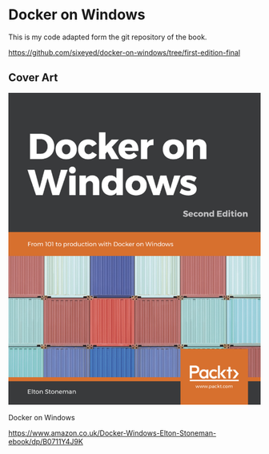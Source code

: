 
# Docker on Windows

This is my code adapted form the git repository of the  book.

https://github.com/sixeyed/docker-on-windows/tree/first-edition-final

## Cover Art

![Docker on Windows by Elton Stoneman, cover page](docker-on-windows.jpg)


Docker on Windows

https://www.amazon.co.uk/Docker-Windows-Elton-Stoneman-ebook/dp/B0711Y4J9K
